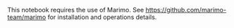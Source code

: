 This notebook requires the use of Marimo. See https://github.com/marimo-team/marimo for installation and operations details.
